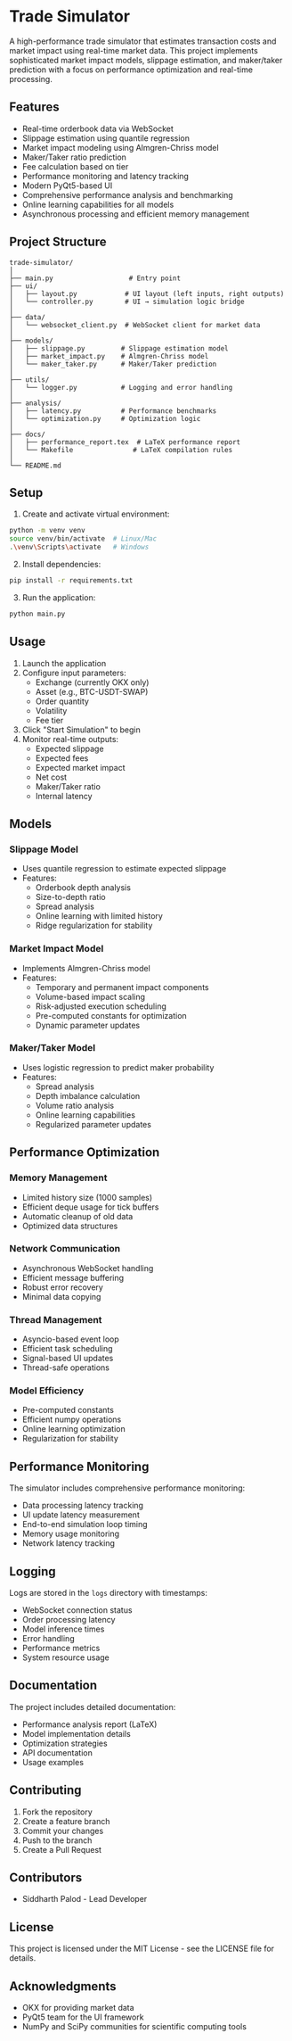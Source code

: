 # Trade Simulator

A high-performance trade simulator that estimates transaction costs and market impact using real-time market data. This project implements sophisticated market impact models, slippage estimation, and maker/taker prediction with a focus on performance optimization and real-time processing.

## Features

- Real-time orderbook data via WebSocket
- Slippage estimation using quantile regression
- Market impact modeling using Almgren-Chriss model
- Maker/Taker ratio prediction
- Fee calculation based on tier
- Performance monitoring and latency tracking
- Modern PyQt5-based UI
- Comprehensive performance analysis and benchmarking
- Online learning capabilities for all models
- Asynchronous processing and efficient memory management

## Project Structure

```
trade-simulator/
│
├── main.py                   # Entry point
├── ui/
│   ├── layout.py            # UI layout (left inputs, right outputs)
│   └── controller.py        # UI → simulation logic bridge
│
├── data/
│   └── websocket_client.py  # WebSocket client for market data
│
├── models/
│   ├── slippage.py         # Slippage estimation model
│   ├── market_impact.py    # Almgren-Chriss model
│   └── maker_taker.py      # Maker/Taker prediction
│
├── utils/
│   └── logger.py           # Logging and error handling
│
├── analysis/
│   ├── latency.py          # Performance benchmarks
│   └── optimization.py     # Optimization logic
│
├── docs/
│   ├── performance_report.tex  # LaTeX performance report
│   └── Makefile               # LaTeX compilation rules
│
└── README.md
```

## Setup

1. Create and activate virtual environment:
```bash
python -m venv venv
source venv/bin/activate  # Linux/Mac
.\venv\Scripts\activate   # Windows
```

2. Install dependencies:
```bash
pip install -r requirements.txt
```

3. Run the application:
```bash
python main.py
```

## Usage

1. Launch the application
2. Configure input parameters:
   - Exchange (currently OKX only)
   - Asset (e.g., BTC-USDT-SWAP)
   - Order quantity
   - Volatility
   - Fee tier
3. Click "Start Simulation" to begin
4. Monitor real-time outputs:
   - Expected slippage
   - Expected fees
   - Expected market impact
   - Net cost
   - Maker/Taker ratio
   - Internal latency

## Models

### Slippage Model
- Uses quantile regression to estimate expected slippage
- Features:
  - Orderbook depth analysis
  - Size-to-depth ratio
  - Spread analysis
  - Online learning with limited history
  - Ridge regularization for stability

### Market Impact Model
- Implements Almgren-Chriss model
- Features:
  - Temporary and permanent impact components
  - Volume-based impact scaling
  - Risk-adjusted execution scheduling
  - Pre-computed constants for optimization
  - Dynamic parameter updates

### Maker/Taker Model
- Uses logistic regression to predict maker probability
- Features:
  - Spread analysis
  - Depth imbalance calculation
  - Volume ratio analysis
  - Online learning capabilities
  - Regularized parameter updates

## Performance Optimization

### Memory Management
- Limited history size (1000 samples)
- Efficient deque usage for tick buffers
- Automatic cleanup of old data
- Optimized data structures

### Network Communication
- Asynchronous WebSocket handling
- Efficient message buffering
- Robust error recovery
- Minimal data copying

### Thread Management
- Asyncio-based event loop
- Efficient task scheduling
- Signal-based UI updates
- Thread-safe operations

### Model Efficiency
- Pre-computed constants
- Efficient numpy operations
- Online learning optimization
- Regularization for stability

## Performance Monitoring

The simulator includes comprehensive performance monitoring:
- Data processing latency tracking
- UI update latency measurement
- End-to-end simulation loop timing
- Memory usage monitoring
- Network latency tracking

## Logging

Logs are stored in the `logs` directory with timestamps:
- WebSocket connection status
- Order processing latency
- Model inference times
- Error handling
- Performance metrics
- System resource usage

## Documentation

The project includes detailed documentation:
- Performance analysis report (LaTeX)
- Model implementation details
- Optimization strategies
- API documentation
- Usage examples

## Contributing

1. Fork the repository
2. Create a feature branch
3. Commit your changes
4. Push to the branch
5. Create a Pull Request

## Contributors

- Siddharth Palod - Lead Developer

## License

This project is licensed under the MIT License - see the LICENSE file for details.

## Acknowledgments

- OKX for providing market data
- PyQt5 team for the UI framework
- NumPy and SciPy communities for scientific computing tools
